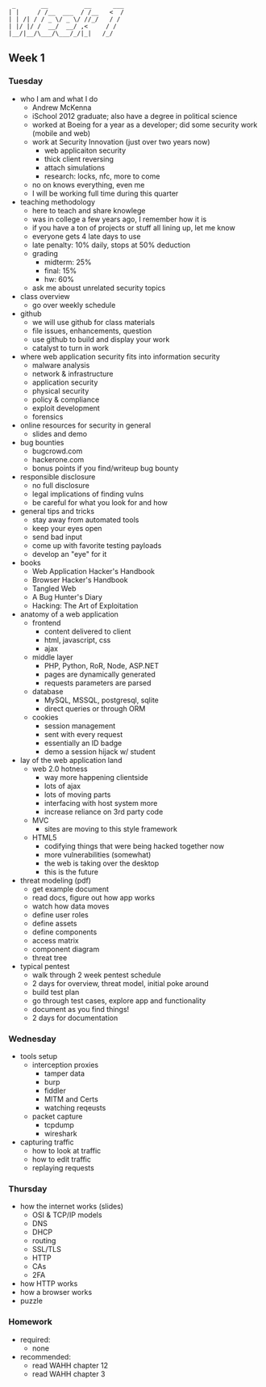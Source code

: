 ```
 _       __          __      ___
| |     / /__  ___  / /__   <  /
| | /| / / _ \/ _ \/ //_/   / / 
| |/ |/ /  __/  __/ ,<     / /  
|__/|__/\___/\___/_/|_|   /_/   
```                             

## Week 1
### Tuesday
- who I am and what I do
	- Andrew McKenna
	- iSchool 2012 graduate; also have a degree in political science
	- worked at Boeing for a year as a developer; did some security work (mobile and web)
	- work at Security Innovation (just over two years now)
		- web applicaiton security
		- thick client reversing
		- attach simulations
		- research: locks, nfc, more to come
	- no on knows everything, even me
	- I will be working full time during this quarter
- teaching methodology
	- here to teach and share knowlege
	- was in college a few years ago, I remember how it is
	- if you have a ton of projects or stuff all lining up, let me know
	- everyone gets 4 late days to use
	- late penalty: 10% daily, stops at 50% deduction
	- grading
		- midterm: 25%
		- final: 15%
		- hw: 60%
	- ask me aboust unrelated security topics
- class overview
	- go over weekly schedule
- github
	- we will use github for class materials
	- file issues, enhancements, question
	- use github to build and display your work
	- catalyst to turn in work
- where web application security fits into information security
	- malware analysis
	- network & infrastructure
	- application security
	- physical security
	- policy & compliance
	- exploit development
	- forensics
- online resources for security in general
	- slides and demo
- bug bounties
	- bugcrowd.com
	- hackerone.com
	- bonus points if you find/writeup bug bounty
- responsible disclosure
	- no full disclosure
	- legal implications of finding vulns
	- be careful for what you look for and how
- general tips and tricks
	- stay away from automated tools
	- keep your eyes open
	- send bad input
	- come up with favorite testing payloads
	- develop an "eye" for it
- books
	- Web Application Hacker's Handbook
	- Browser Hacker's Handbook
	- Tangled Web
	- A Bug Hunter's Diary
	- Hacking: The Art of Exploitation
- anatomy of a web application
	- frontend
		- content delivered to client
		- html, javascript, css
		- ajax
	- middle layer
		- PHP, Python, RoR, Node, ASP.NET
		- pages are dynamically generated
		- requests parameters are parsed 
	- database
		- MySQL, MSSQL, postgresql, sqlite
		- direct queries or through ORM
	- cookies
		- session management
		- sent with every request
		- essentially an ID badge
		- demo a session hijack w/ student
- lay of the web application land
	- web 2.0 hotness
		- way more happening clientside 
		- lots of ajax
		- lots of moving parts
		- interfacing with host system more
		- increase reliance on 3rd party code
	- MVC
		- sites are moving to this style framework
	- HTML5
		- codifying things that were being hacked together now
		- more vulnerabilities (somewhat)
		- the web is taking over the desktop
		- this is the future
- threat modeling (pdf)
	- get example document
	- read docs, figure out how app works
	- watch how data moves
	- define user roles
	- define assets
	- define components
	- access matrix
	- component diagram
	- threat tree
- typical pentest
	- walk through 2 week pentest schedule
	- 2 days for overview, threat model, initial poke around
	- build test plan
	- go through test cases, explore app and functionality
	- document as you find things!
	- 2 days for documentation

### Wednesday
- tools setup
	- interception proxies
		- tamper data
		- burp
		- fiddler
		- MITM and Certs
		- watching reqeusts
	- packet capture
		- tcpdump
		- wireshark
- capturing traffic
	- how to look at traffic
	- how to edit traffic
	- replaying requests

### Thursday
- how the internet works (slides)
	- OSI & TCP/IP models
	- DNS
	- DHCP
	- routing
	- SSL/TLS
	- HTTP
	- CAs
	- 2FA
- how HTTP works
- how a browser works
- puzzle

### Homework
- required: 
	- none
- recommended:
	- read WAHH chapter 12
	- read WAHH chapter 3
